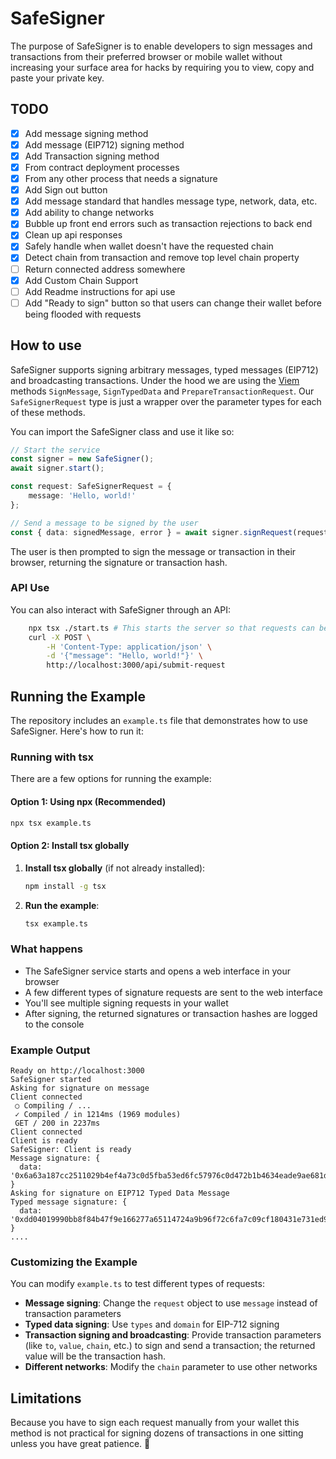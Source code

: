 # SafeSigner
The purpose of SafeSigner is to enable developers to sign messages and transactions from their preferred browser or mobile wallet without increasing your surface area for hacks by requiring you to view, copy and paste your private key.

## TODO
- [x] Add message signing method
- [x] Add message (EIP712) signing method
- [x] Add Transaction signing method
- [x] From contract deployment processes
- [x] From any other process that needs a signature
- [x] Add Sign out button
- [x] Add message standard that handles message type, network, data, etc.
- [x] Add ability to change networks
- [x] Bubble up front end errors such as transaction rejections to back end
- [x] Clean up api responses
- [x] Safely handle when wallet doesn't have the requested chain
- [x] Detect chain from transaction and remove top level chain property
- [ ] Return connected address somewhere
- [x] Add Custom Chain Support
- [ ] Add Readme instructions for api use
- [ ] Add "Ready to sign" button so that users can change their wallet before being flooded with requests

## How to use

SafeSigner supports signing arbitrary messages, typed messages (EIP712) and broadcasting transactions.
Under the hood we are using the [Viem](https://viem.sh/) methods `SignMessage`, `SignTypedData` and `PrepareTransactionRequest`.
Our `SafeSignerRequest` type is just a wrapper over the parameter types for each of these methods.

You can import the SafeSigner class and use it like so:
```typescript
// Start the service
const signer = new SafeSigner();
await signer.start();

const request: SafeSignerRequest = {
    message: 'Hello, world!'
};

// Send a message to be signed by the user
const { data: signedMessage, error } = await signer.signRequest(request);
```
The user is then prompted to sign the message or transaction in their browser, returning the signature or transaction hash.

### API Use

You can also interact with SafeSigner through an API:
```bash
    npx tsx ./start.ts # This starts the server so that requests can be received
    curl -X POST \
        -H 'Content-Type: application/json' \
        -d '{"message": "Hello, world!"}' \
        http://localhost:3000/api/submit-request

```

## Running the Example

The repository includes an `example.ts` file that demonstrates how to use SafeSigner. Here's how to run it:

### Running with tsx

There are a few options for running the example:

#### Option 1: Using npx (Recommended)
```bash
npx tsx example.ts
```

#### Option 2: Install tsx globally
1. **Install tsx globally** (if not already installed):
   ```bash
   npm install -g tsx
   ```

2. **Run the example**:
   ```bash
   tsx example.ts
   ```

### What happens
   - The SafeSigner service starts and opens a web interface in your browser
   - A few different types of signature requests are sent to the web interface
   - You'll see multiple signing requests in your wallet
   - After signing, the returned signatures or transaction hashes are logged to the console

### Example Output
```
Ready on http://localhost:3000
SafeSigner started
Asking for signature on message
Client connected
 ○ Compiling / ...
 ✓ Compiled / in 1214ms (1969 modules)
 GET / 200 in 2237ms
Client connected
Client is ready
SafeSigner: Client is ready
Message signature: {
  data: '0x6a63a187cc2511029b4ef4a73c0d5fba53ed6fc57976c0d472b1b4634eade9ae681d59362382e484189e9660f972056c49633236deeaa546ebd611e66b77dea61c'
}
Asking for signature on EIP712 Typed Data Message
Typed message signature: {
  data: '0xdd04019990bb8f84b47f9e166277a65114724a9b96f72c6fa7c09cf180431e731ed9754134badd4d9c3cc60dc8b4523e9c6143e3871d6d0387e860b58afa95f11b'
}
....
```

### Customizing the Example

You can modify `example.ts` to test different types of requests:

- **Message signing**: Change the `request` object to use `message` instead of transaction parameters
- **Typed data signing**: Use `types` and `domain` for EIP-712 signing
- **Transaction signing and broadcasting**: Provide transaction parameters (like `to`, `value`, `chain`, etc.) to sign and send a transaction; the returned value will be the transaction hash.
- **Different networks**: Modify the `chain` parameter to use other networks


## Limitations
Because you have to sign each request manually from your wallet this method is not practical for signing dozens of transactions in one sitting unless you have great patience. 🧘
